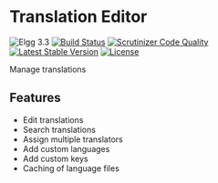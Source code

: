 Translation Editor
==================

![Elgg 3.3](https://img.shields.io/badge/Elgg-3.3-green.svg)
[![Build Status](https://scrutinizer-ci.com/g/ColdTrick/translation_editor/badges/build.png?b=master)](https://scrutinizer-ci.com/g/ColdTrick/translation_editor/build-status/master)
[![Scrutinizer Code Quality](https://scrutinizer-ci.com/g/ColdTrick/translation_editor/badges/quality-score.png?b=master)](https://scrutinizer-ci.com/g/ColdTrick/translation_editor/?branch=master)
[![Latest Stable Version](https://poser.pugx.org/coldtrick/translation_editor/v/stable.svg)](https://packagist.org/packages/coldtrick/translation_editor)
[![License](https://poser.pugx.org/coldtrick/translation_editor/license.svg)](https://packagist.org/packages/coldtrick/translation_editor)

Manage translations

Features
-----------
- Edit translations
- Search translations
- Assign multiple translators
- Add custom languages
- Add custom keys
- Caching of language files

